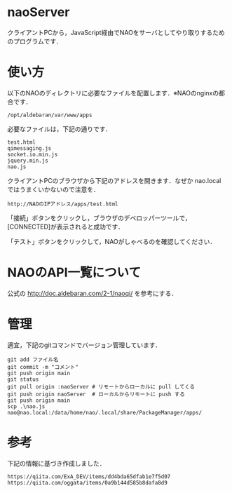 # naoServer
クライアントPCから，JavaScript経由でNAOをサーバとしてやり取りするためのプログラムです．
# 使い方
以下のNAOのディレクトリに必要なファイルを配置します．※NAOのnginxの都合です．

    /opt/aldebaran/var/www/apps

必要なファイルは，下記の通りです．

    test.html
    qimessaging.js
    socket.io.min.js
    jquery.min.js
    nao.js
 
クライアントPCのブラウザから下記のアドレスを開きます．なぜか nao.local ではうまくいかないので注意を．

    http://NAOのIPアドレス/apps/test.html

「接続」ボタンをクリックし，ブラウザのデベロッパーツールで，[CONNECTED]が表示されると成功です．

「テスト」ボタンをクリックして，NAOがしゃべるのを確認してください．

# NAOのAPI一覧について
公式の http://doc.aldebaran.com/2-1/naoqi/ を参考にする．


# 管理
適宜，下記のgitコマンドでバージョン管理しています．

    git add ファイル名
    git commit -m "コメント"
    git push origin main
    git status
    git pull origin :naoServer # リモートからローカルに pull してくる
    git push origin naoServer  # ローカルからリモートに push する
    git push origin main
    scp .\nao.js nao@nao.local:/data/home/nao/.local/share/PackageManager/apps/

# 参考
下記の情報に基づき作成しました．

    https://qiita.com/ExA_DEV/items/dd4bda65dfab1e7f5d07
    https://qiita.com/oggata/items/0a9b144d585b8dafa8d9
